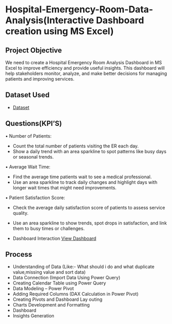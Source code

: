 # Hospital-Emergency-Room-Data-Analysis(Interactive Dashboard creation using MS Excel)
## Project Objective
We need to create a Hospital Emergency Room Analysis Dashboard in MS Excel to improve efficiency and provide useful insights. This dashboard will help stakeholders monitor, analyze, and make better decisions for managing patients and improving services.

## Dataset Used
- <a href="https://github.com/Dileep7589/Data-Analysis-Dashboard/blob/main/Hospital%20Emergency%20room%20Project.xlsx">Dataset</a>

## Questions(KPI’S) 
•	Number of Patients:
- Count the total number of patients visiting the ER each day.
- Show a daily trend with an area sparkline to spot patterns like busy days or seasonal trends.

•	Average Wait Time:
- Find the average time patients wait to see a medical professional.
- Use an area sparkline to track daily changes and highlight days with longer wait times that might need improvements.
  
•	Patient Satisfaction Score:
- Check the average daily satisfaction score of patients to assess service quality.
- Use an area sparkline to show trends, spot drops in satisfaction, and link them to busy times or challenges.

  
-	Dashboard Interaction <a href="https://github.com/Dileep7589/Data-Analysis-Dashboard/blob/main/Screenshot%202025-02-17%20050429.png"> View Dashboard</a>

 ## Process 
 
- Understanding of Data (Like:- What should i do and what duplicate value,missing value and sort data)
- Data Connection (Import Data Using Power Query)
- Creating Calendar Table using Power Query
- Data Modeling – Power Pivot
- Adding Required Columns (DAX Calculation in Power Pivot)
- Creating Pivots and Dashboard Lay outing
- Charts Development and Formatting
- Dashboard 
- Insights Generation
	
